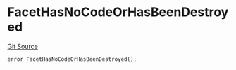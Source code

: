 # FacetHasNoCodeOrHasBeenDestroyed
[Git Source](https://github.com/thrackle-io/rules-engine/blob/0775549ba2fe667ec66be14a19fcc8b784774a43/src/client/token/handler/diamond/HandlerDiamond.sol)


```solidity
error FacetHasNoCodeOrHasBeenDestroyed();
```

